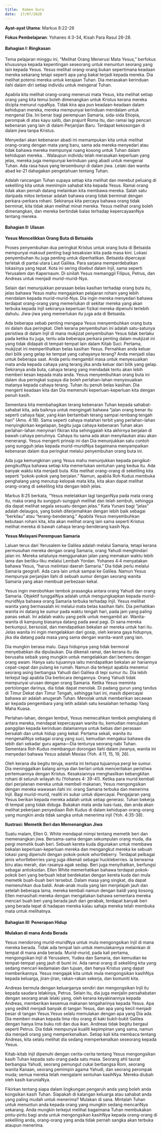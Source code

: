 ```yaml
---
title:  Komen Guru
date:  17/07/2020
---
```


**Ayat-ayat Utama**: Markus 8:22-26

**Fokus Pembelajaran**: Yohanes 4:3-34, Kisah Para Rasul 26-28.

#### Bahagian I: Ringkasan

Tema pelajaran minggu ini, “Melihat Orang Menerusi Mata Yesus,” berfokus khususnya kepada kepentingan seseorang untuk menuntun seorang yang lain kepada Yesus. Yesus melihat orang-orang bukan sepertimana keadaan mereka sekarang tetapi seperti apa yang bakal terjadi kepada mereka. Dia melihat potensi mereka untuk kerajaan Tuhan. Dia merasakan kerinduan ilahi dalam diri setiap individu untuk mengenal Tuhan.

Apabila kita melihat orang-orang menerusi mata Yesus, kita melihat setiap orang yang kita temui boleh dimenangkan untuk Kristus kerana mereka dicipta menurut rupaNya. Tidak kira apa pun keadaan-keadaan dalam kehidupan mereka, mereka mempunyai kerinduan mendalam untuk mengenal Dia. Ini benar bagi perempuan Samaria, sida-sida Etiopia, perompak di atas kayu salib, dan prajurit Roma itu, dan ramai lagi pencari kebenaran yang lain di dalam Perjanjian Baru. Terdapat kekosongan di dalam jiwa tanpa Kristus.

Menyedari akan kebenaran abadi ini memampukan kita untuk melihat orang-orang dengan mata yang baru, sama ada mereka menyedari atau tidak bahawa mereka mempunyai ruang kosong untuk Tuhan dalam kehidupan mereka. . Walaupun individu telah merasakan keperluan yang jelas, mereka juga mempunyai kerinduan yang abadi untuk mengenal Tuhan. Ada rasa haus yang tersembunyi di dalam jiwa. Lelaki dan wanita abad ke-21 dahagakan pengetahuan tentang Tuhan.

Adalah rancangan Tuhan supaya setiap kita melihat dan merebut peluang di sekeliling kita untuk memimpin sahabat kita kepada Yesus. Ramai orang tidak akan pernah datang melainkan kita membawa mereka. Salah satu daripada mitos terbesar adalah bahawa orang tidak berminat dengan perkara-perkara rohani. Sekiranya kita percaya bahawa orang tidak berminat, kita tidak akan melihat minat mereka. Yesus melihat orang boleh dimenangkan, dan mereka bertindak balas terhadap kepercayaanNya tentang mereka.

#### Bahagian II: Ulasan

**Yesus Mencelikkan Orang Buta di Betsaida**

Proses penyembuhan dua peringkat Kristus untuk orang buta di Betsaida mempunyai maksud penting bagi kesaksian kita pada masa kini. Lokasi penyembuhan itu juga penting untuk diperhatikan. Betsaida dipercayai terletak di pantai utara Laut Galilea. Para sarjana memperdebatkan lokasinya yang tepat. Kota ini sering disebut dalam Injil, sama seperti Yerusalem dan Kapernaum. Di sinilah Yesus memanggil Filipus, Petrus, dan Andreas untuk menjadi murid-murid-Nya.

Selain dari menunjukkan perasaan belas kasihan terhadap orang buta itu, jelas bahawa Yesus mahu mengajarkan pelajaran rohani yang lebih mendalam kepada murid-murid-Nya. Dia ingin mereka menyedari bahawa terdapat orang-orang yang memerlukan di sekitar mereka yang akan terbuka kepada Injil sekiranya keperluan fizikal mereka dipenuhi terlebih dahulu. Jiwa-jiwa yang memerlukan itu juga ada di Betsaida.

Ada beberapa sebab penting mengapa Yesus menyembuhkan orang buta ini dalam dua peringkat. Oleh kerana penyembuhan ini adalah satu-satunya peristiwa di dalam Injil di mana mukjizat penyembuhan Yesus tidak berlaku pada ketika itu juga, tentu ada beberapa perkara penting dalam mukjizat ini yang tidak didapati di tempat-tempat lain dalam Kitab Suci. Pertama, mukjizat ini memperlihatkan belas kasihan Yesus. Pernahkan anda keluar dari bilik yang gelap ke tempat yang cahayanya terang? Anda menjadi silau untuk beberapa saat. Anda perlu mengambil masa untuk menyesuaikan mata anda kepada cahaya yang terang jika anda keluar dari bilik yang gelap. Sekiranya anda buta, cahaya terang yang mendadak tentu akan lebih memberi kesan kepada mata anda. Yesus menyembuhkan orang buta ini dalam dua peringkat supaya dia boleh perlahan-lahan menyesuaikan matanya kepada cahaya terang. Tuhan itu penuh belas kasihan. Dia mengerti keadaan kita dan Dia memenuhi keperluan-keperluan kita dengan penuh kasih.

Sementara kita membahagikan terang kebenaran Tuhan kepada sahabat-sahabat kita, ada baiknya untuk mengingati bahawa “jalan orang benar itu seperti cahaya fajar, yang kian bertambah terang sampai rembang tengah hari” (Ams. 4:18). Sama seperti cahaya matahari terbit yang perlahan-lahan menyingkirkan kegelapan, begitu juga cahaya kebenaran Tuhan akan perlahan-lahan menyinari fikiran kita sehinggalah kita akhirnya berjalan di bawah cahaya penuhnya. Cahaya itu sama ada akan menyilaukan atau akan menerangi. Yesus mengerti prinsip ini dan Dia menunjukkan satu contoh yang sungguh jelas kepada murid-muridNya bagaimana menyampaikan kebenaran dalam dua peringkat melalui penyembuhan orang buta ini.

Ada juga kemungkinan yang Yesus mahu menunjukkan kepada pengikut-pengikutNya bahawa setiap kita memerlukan sentuhan yang kedua itu. Ada banyak waktu kita menjadi buta. Kita melihat orang-orang di sekeliling kita seperti “pokok-pokok yang berjalan.” Namun, apabila Roh Kudus membuka penghalang yang menutup  kelopak mata kita, kita akan dapat melihat orang-orang di sekeliling kita dengan lebih jelas.

Markus 8:25 berkata, “Yesus meletakkan lagi tanganNya pada mata orang itu, maka orang itu sungguh-sungguh melihat dan telah sembuh, sehingga dia dapat melihat segala sesuatu dengan jelas.” Kata Yunani bagi “jelas” adalah delaugos, yang boleh diterjemahkan dengan lebih baik sebagai “berkilau” atau “terang-benderang.” Apabila Yesus menyembuhkan kebutaan rohani kita, kita akan melihat orang lain sama seperti Kristus melihat mereka di bawah cahaya terang-benderang kasih Nya.

**Yesus Melayani Perempuan Samaria**

Laluan terus dari Yerusalem ke Galilea adalah melalui Samaria, tetapi kerana permusuhan mereka dengan orang Samaria, orang Yahudi menghindari jalan ini. Mereka selalunya menggunakan jalan yang memakan waktu lebih lama dan berliku-liku melalui Lembah Yordan. Yohanes 4:4 menyatakan bahawa Yesus, “harus melintasi daerah Samaria.” Dia tidak perlu melalui Samaria geografi. Ada cara lain untuk sampai ke Galilea. Namun Yesus mempunyai perjanjian Ilahi di sebuah sumur dengan seorang wanita Samaria yang akan membuat perbezaan kekal.

Yesus ingin merobohkan tembok prasangka antara orang Yahudi dan orang Samaria. Objektif tunggalNya adalah untuk mengungkapkan kepada murid-muridNya bahawa orang Samaria terbuka terhadap Injil. Yesus melihat wanita yang bermasalah ini melalui mata belas kasihan Ilahi. Dia perhatikan wanita ini datang ke sumur pada waktu tengah hari, pada jam yang paling panas sekali. Ini adalah waktu yang pelik untuk mengambil air. Wanita-wanita di kampung biasanya datang pada awal pagi. Di sana mereka berkumpul, bersosial, dan mendapatkan bekalan air mereka untuk hari itu. Jelas wanita ini ingin mengelakkan dari gosip, oleh kerana gaya hidupnya, jika dia datang pada masa yang sama dengan wanita-wanit yang lain.

Dia mungkin berasa malu. Gaya hidupnya yang tidak bermoral  menyebabkan dia dipulaukan. Dia dikenali ramai, dan kerana itu dia berusaha sebaik yang mungkin untuk mengelakkan dari bertemu dengan orang awam. Hanya satu tujuannya iaitu mendapatkan bekalan air hariannya cepat-cepat dan pulang ke rumah. Namun dia terkejut apabila menemui seorang asing berbangsa Yahudi dari Galilea di  tepi sumur itu. Dia lebih terkejut lagi apabila Dia berbicara dengannya. Orang Yahudi tidak mempunyai urusan dengan orang Samaria. Ketika Yesus meminta pertolongan darinya, dia tidak dapat menolak. Di padang gurun yang tandus di Timur Dekat dan Timur Tengah, sehingga hari ini, masih dipercayai bahawa air adalah anugerah Tuhan. Menolak untuk memberikan secawan air kepada pengembara yang letih adalah satu kesalahan terhadap Yang Maha Kuasa.

Perlahan-lahan, dengan lembut, Yesus memecahkan tembok penghalang di antara mereka, mendapat kepercayaan wanita itu, kemudian menujukan panggilan kepada kerinduan dalamannya untuk bebas dari perasaan bersalah dan untuk hidup yang kekal. Pertama sekali, wanita itu mengenaliNya sebagai orang yang suci, kemudian mengakui bahawa dia lebih dari sekadar guru agama—Dia tentunya seorang nabi Tuhan. Sementara Roh Kudus membangun dorongan Ilahi dalam jiwanya, wanita ini menyedari bahawa Yesus adalah Mesias (Yoh. 4:11, 15, 19, 26).

Oleh kerana dia begitu teruja, wanita ini terlupa tujuannya pergi ke sumur. Dia meninggalkan balang airnya dan berlari untuk menceritakan peristiwa pertemuannya dengan Kristus. Kesaksiannya menghasilkan kebangkitan rohani di seluruh wilayah itu (Yohanes 4: 39-41). Ketika para murid kembali dari perjalanan mereka untuk membeli makanan, Yesus mengongsikan dengan mereka wawasan ilahi ini: orang Samaria terbuka dan menerima Injil. Bagi murid-murid, realiti ini sukar untuk dipercayai. Pengajaran yang Yesus berikan kepada mereka adalah untuk setiap generasi. Tuhan bekerja di tempat yang tidak diduga. Bukakan mata anda luas-luas, dan anda akan melihat pekerjaan penyediaan Roh Kudus di dalam kehidupan orang-orang yang mungkin anda tidak sangka untuk menerima injil (Yoh. 4:35-38).

**Ilustrasi: Memetik Beri dan Memenangkan Jiwa**

Suatu malam, Ellen G. White mendapat mimpi tentang memetik beri dan memenangkan jiwa. Bersama-sama dengan sekumpulan orang muda, dia pergi memetik buah beri. Sebuah kereta kuda digunakan untuk membawa bekalan keperluan-keperluan mereka dan mengangkut mereka ke sebuah lokasi yang dipenuhi dengan pokok-pokok whortleberry. Terdapat pelbagai jenis whortleberries yang juga dikenali sebagai huckleberries. Ia berwarna biru atau merah, dan rasanya agak sedap. Beri juga menyihatkan, berfungsi sebagai antioksidan. Ellen White memerhatikan bahawa terdapat pokok-pokok beri yang berbuah lebat berdekatan dengan kereta kuda dan mula memetik buah-buah beri tersebut. Dalam masa yang singkat, dia dapat memenuhkan dua baldi. Anak-anak muda yang lain menjelajah jauh dan setelah beberapa lama, mereka kembali namun dengan baldi yang kosong. Ellen menasihati mereka dengan mengatakan bahawa sementara mereka mencari buah beri yang berada jauh dari gerabak, terdapat banyak beri yang berada tepat di hadapan mereka kalau sahaja mereka telah membuka mata untuk melihatnya.

#### Bahagian III: Penerapan Hidup

**Mulakan di mana Anda Berada**

Yesus mendorong murid-muridNya untuk mula mengongsikan Injil di mana mereka berada. Tidak ada tempat lain untuk memulakannya melainkan di tempat di mana anda berada. Murid-murid, pada kali pertama, mengongsikan Injil di Yerusalem, Yudea dan Samaria, dan kemudian ke tempat-tempat yang jauh di bumi ini. Ada ramai orang di sekeliling kita yang sedang mencari kedamaian dan tujuan, dan hanya Kristus yang dapat memberikannya. Yesus mengajak kita untuk mula mengongsikan kasihNya kepada keluarga, jiran-jiran, rakan-rakan sekerja, dan komuniti kita.

Andreas bermula dengan keluarganya sendiri dan mengongsikan Injil itu kepada saudara lelakinya, Petrus. Selain itu, dia juga menjalin persahabatan dengan seorang anak lelaki yang, oleh kerana keyakinannya kepada Andreas, memberikan kesemua makanan tengaharinya kepada Yesus. Apa yang sedikit menjadi banyak di tangan Yesus, dan apa yang kecil menjadi besar di tangan Yesus.Yesus selalu memulakan dengan apa yang Dia ada. Dia memberi makan kepada lima ribu orang di kaki bukit-bukit Galilea dengan hanya lima buku roti dan dua ikan. Andreas tidak begitu bergaul seperti Petrus. Dia tidak mempunyai kualiti kepimpinan yang sama, namun dia menjadi orang yang memperkenalkan. Setiap kali kita membaca tentang Andreas, kita selalu melihat dia sedang memperkenalkan seseorang kepada Yesus.

Kitab-kitab Injil dipenuhi dengan cerita-cerita tentang Yesus mengongsikan kasih Tuhan kepada satu orang pada satu masa. Seorang ahli taurat berbangsa Yahudi, seorang pemungut cukai berbangsa Rom, seorang wanita Kanaan, seorang pemimpin agama Yahudi, dan seorang perompak muda; semua mereka telah mengalami sentuhan kasihNya. Mereka diubah oleh kasih karuniaNya.

Fikirkan tentang siapa dalam lingkungan pengaruh anda yang boleh anda kongsikan kasih Tuhan. Siapakah di kalangan keluarga atau sahabat anda yang paling mudah untuk menerima? Mulakan di sana. Mintalah Tuhan untuk menuntun anda kepada orang yang mungkin sedang mencariNya sekarang. Anda mungkin terkejut melihat bagaimana Tuhan membukakan pintu-pintu bagi anda untuk mengongsikan kasihNya kepada orang-orang di sekeliling anda, orang-orang yang anda tidak pernah sangka akan terbuka ataupun menerima.